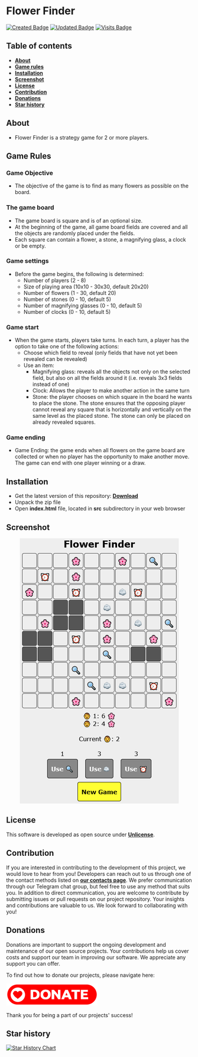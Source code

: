 # Flower Finder

[![Created Badge](https://badges.pufler.dev/created/libersoft-org/flower-finder)](https://badges.pufler.dev) [![Updated Badge](https://badges.pufler.dev/updated/libersoft-org/flower-finder)](https://badges.pufler.dev) [![Visits Badge](https://badges.pufler.dev/visits/libersoft-org/flower-finder)](https://badges.pufler.dev)

## Table of contents
- [**About**](#about)
- [**Game rules**](#game-rules)
- [**Installation**](#installation)
- [**Screenshot**](#screenshot)
- [**License**](#license)
- [**Contribution**](#contribution)
- [**Donations**](#donations)
- [**Star history**](#star-history)

## About

- Flower Finder is a strategy game for 2 or more players.

## Game Rules

### Game Objective

- The objective of the game is to find as many flowers as possible on the board.

### The game board

- The game board is square and is of an optional size.
- At the beginning of the game, all game board fields are covered and all the objects are randomly placed under the fields.
- Each square can contain a flower, a stone, a magnifying glass, a clock or be empty.

### Game settings

- Before the game begins, the following is determined:
  - Number of players (2 - 8)
  - Size of playing area (10x10 - 30x30, default 20x20)
  - Number of flowers (1 - 30, default 20)
  - Number of stones (0 - 10, default 5)
  - Number of magnifying glasses (0 - 10, default 5)
  - Number of clocks (0 - 10, default 5)

### Game start

- When the game starts, players take turns. In each turn, a player has the option to take one of the following actions:
  - Choose which field to reveal (only fields that have not yet been revealed can be revealed)
  - Use an item:
    - Magnifying glass: reveals all the objects not only on the selected field, but also on all the fields around it (i.e. reveals 3x3 fields instead of one)
    - Clock: Allows the player to make another action in the same turn
    - Stone: the player chooses on which square in the board he wants to place the stone. The stone ensures that the opposing player cannot reveal any square that is horizontally and vertically on the same level as the placed stone. The stone can only be placed on already revealed squares.

### Game ending

- Game Ending: the game ends when all flowers on the game board are collected or when no player has the opportunity to make another move. The game can end with one player winning or a draw.

## Installation

- Get the latest version of this repository: [**Download**](https://github.com/libersoft-org/flower-finder/archive/refs/heads/main.zip)
- Unpack the zip file
- Open **index.html** file, located in **src** subdirectory in your web browser

## Screenshot
<p align="center">
 <img src="./screenshot.webp" alt="Flower Finder" />
</p>

## License

This software is developed as open source under [**Unlicense**](./LICENSE).

## Contribution

If you are interested in contributing to the development of this project, we would love to hear from you! Developers can reach out to us through one of the contact methods listed on [**our contacts page**](https://libersoft.org/contacts). We prefer communication through our Telegram chat group, but feel free to use any method that suits you.
In addition to direct communication, you are welcome to contribute by submitting issues or pull requests on our project repository. Your insights and contributions are valuable to us. We look forward to collaborating with you!

## Donations

Donations are important to support the ongoing development and maintenance of our open source projects. Your contributions help us cover costs and support our team in improving our software. We appreciate any support you can offer.

To find out how to donate our projects, please navigate here:

[![Donate](https://raw.githubusercontent.com/libersoft-org/documents/main/donate.png)](https://libersoft.org/donations)

Thank you for being a part of our projects' success!

## Star history

[![Star History Chart](https://api.star-history.com/svg?repos=libersoft-org/flower-finder&type=Date)](https://star-history.com/#libersoft-org/flower-finder&Date)